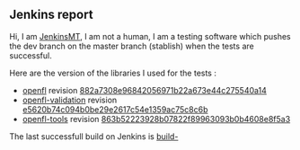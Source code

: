 Jenkins report
--------------
Hi, I am [JenkinsMT](), I am not a human, I am a testing software which
pushes the dev branch on the master branch (stablish) when the tests are successful.
 
Here are the version of the libraries I used for the tests :
* [openfl](https://github.com/motion-twin/openfl) revision
[882a7308e96842056971b22a673e44c275540a14](https://github.com/motion-twin/openfl/commit/882a7308e96842056971b22a673e44c275540a14)
* [openfl-validation](https://github.com/motion-twin/openfl-validation) revision
[e5620b74c094b0be29e2617c54e1359ac75c8c6b](https://github.com/motion-twin/openfl-validation/commit/e5620b74c094b0be29e2617c54e1359ac75c8c6b)
* [openfl-tools](https://github.com/motion-twin/openfl-tools) revision
[863b52223928b07822f89963093b0b4608e8f5a3](https://github.com/motion-twin/openfl-tools/commit/863b52223928b07822f89963093b0b4608e8f5a3)
 
The last successfull build on Jenkins is
[build-](/job/openfl-validation-linux64/)
